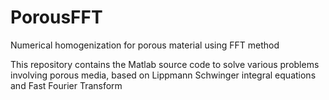 # PorousFFT

Numerical homogenization for porous material using FFT method

This repository contains the Matlab source code to solve various problems involving porous media, based on Lippmann Schwinger integral equations and Fast Fourier Transform
